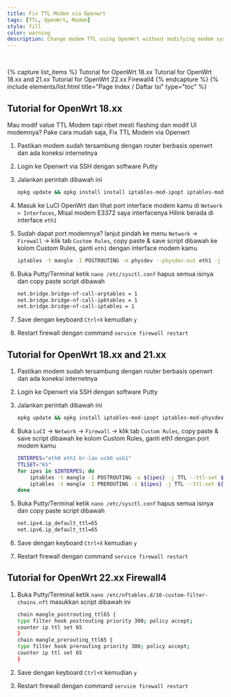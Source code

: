 ```yaml
---
title: Fix TTL Modem via Openwrt
tags: [TTL, OpenWrt, Modem]
style: fill
color: warning
description: Change modem TTL using OpenWrt without modifying modem system.
---
```


<br>

{% capture list_items %}
Tutorial for OpenWrt 18.xx
Tutorial for OpenWrt 18.xx and 21.xx
Tutorial for OpenWrt 22.xx Firewall4
{% endcapture %}
{% include elements/list.html title="Page Index / Daftar Isi" type="toc" %}

## Tutorial for OpenWrt 18.xx

Mau modif value TTL Modem tapi ribet mesti flashing dan modif UI modemnya? Pake cara mudah saja, Fix TTL Modem via Openwrt

1. Pastikan modem sudah tersambung dengan router berbasis openwrt dan ada koneksi internetnya
2. Login ke Openwrt via SSH dengan software Putty
3. Jalankan perintah dibawah ini

	```sh
	opkg update && opkg install install iptables-mod-ipopt iptables-mod-physdev
	```

4. Masuk ke LuCI OpenWrt dan lihat port interface modem kamu di `Network > Interfaces`, Misal modem E3372 saya interfacenya Hilink berada di interface `eth1`
5. Sudah dapat port modemnya? lanjut pindah ke menu `Network` → `Firewall` → klik tab `Custom Rules`, copy paste & save script dibawah ke kolom Custom Rules, ganti `eth1` dengan interface modem kamu

	```sh
	iptables -t mangle -I POSTROUTING -m physdev --physdev-out eth1 -j TTL --ttl-set 65
	```

6. Buka Putty/Terminal ketik `nano /etc/sysctl.conf` hapus semua isinya dan copy paste script dibawah

	```sh
	net.bridge.bridge-nf-call-arptables = 1
	net.bridge.bridge-nf-call-ip6tables = 1
	net.bridge.bridge-nf-call-iptables = 1
	```

7. Save dengan keyboard `Ctrl+X` kemudian `y`
8. Restart firewall dengan command `service firewall restart`

## Tutorial for OpenWrt 18.xx and 21.xx

1. Pastikan modem sudah tersambung dengan router berbasis openwrt dan ada koneksi internetnya
2. Login ke Openwrt via SSH dengan software Putty
3. Jalankan perintah dibawah ini

	```sh
	opkg update && opkg install iptables-mod-ipopt iptables-mod-physdev
	```

4. Buka `LuCI` → `Network` → `Firewall` → klik tab `Custom Rules`, copy paste & save script dibawah ke kolom Custom Rules, ganti eth1 dengan port modem kamu

	```sh
	INTERPES="eth0 eth1 br-lan usb0 usb1"
	TTLSET="65"
	for ipes in $INTERPES; do
		iptables -t mangle -I POSTROUTING -o ${ipes} -j TTL --ttl-set ${TTLSET}
		iptables -t mangle -I PREROUTING -i ${ipes} -j TTL --ttl-set ${TTLSET}
	done
	```

5. Buka Putty/Terminal ketik `nano /etc/sysctl.conf` hapus semua isinya dan copy paste script dibawah

	```sh
	net.ipv4.ip_default_ttl=65
	net.ipv6.ip_default_ttl=65
	```

6. Save dengan keyboard `Ctrl+X` kemudian `y`
7. Restart firewall dengan command `service firewall restart`

## Tutorial for OpenWrt 22.xx Firewall4

1. Buka Putty/Terminal ketik `nano /etc/nftables.d/10-custom-filter-chains.nft` masukkan script dibawah ini

	```sh
	chain mangle_postrouting_ttl65 {
	type filter hook postrouting priority 300; policy accept;
	counter ip ttl set 65
	}
	chain mangle_prerouting_ttl65 {
	type filter hook prerouting priority 300; policy accept;
	counter ip ttl set 65
	}
	```

2. Save dengan keyboard `Ctrl+X` kemudian `y`
3. Restart firewall dengan command `service firewall restart`
